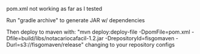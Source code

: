 pom.xml not working as far as I tested

Run "gradle archive" to generate JAR w/ dependencies

Then deploy to maven with: "mvn deploy:deploy-file -DpomFile=pom.xml -Dfile=build/libs/notacariocafacil-1.2.jar -DrepositoryId=fisgomaven -Durl=s3://fisgomaven/release" changing to your repository configs